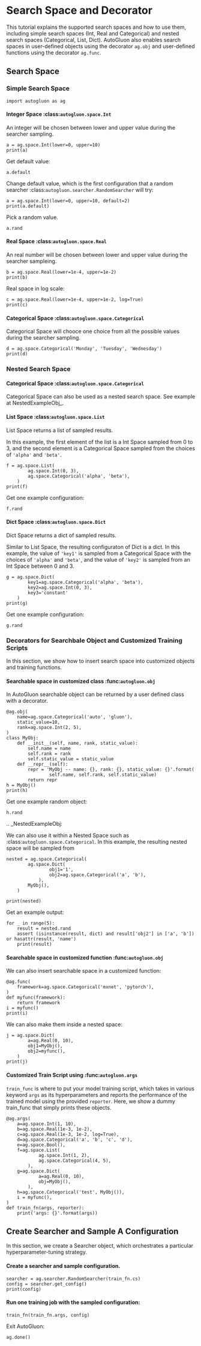 # Search Space and Decorator

This tutorial explains the supported search spaces and how to use them, including
simple search spaces (Int, Real and Categorical) and nested search spaces
(Categorical, List, Dict).
AutoGluon also enables search spaces in user-defined objects using the decorator
`ag.obj` and user-defined functions using the decorator `ag.func`.

## Search Space

### Simple Search Space

```{.python .input}
import autogluon as ag
```

#### Integer Space :class:`autogluon.space.Int`

An integer will be chosen between lower and upper value during the
searcher sampling.

```{.python .input}
a = ag.space.Int(lower=0, upper=10)
print(a)
```

Get default value:

```{.python .input}
a.default
```

Change default value, which is the first configuration that a random searcher
:class:`autogluon.searcher.RandomSearcher` will try:

```{.python .input}
a = ag.space.Int(lower=0, upper=10, default=2)
print(a.default)
```

Pick a random value.

```{.python .input}
a.rand
```

#### Real Space :class:`autogluon.space.Real`

An real number will be chosen between lower and upper value during the
searcher sampleing.

```{.python .input}
b = ag.space.Real(lower=1e-4, upper=1e-2)
print(b)
```

Real space in log scale:

```{.python .input}
c = ag.space.Real(lower=1e-4, upper=1e-2, log=True)
print(c)
```

#### Categorical Space :class:`autogluon.space.Categorical`

Categorical Space will chooce one choice from all the possible values during
the searcher sampling.

```{.python .input}
d = ag.space.Categorical('Monday', 'Tuesday', 'Wednesday')
print(d)
```

### Nested Search Space

#### Categorical Space :class:`autogluon.space.Categorical`

Categorical Space can also be used as a nested search space.
See example at NestedExampleObj_.


#### List Space :class:`autogluon.space.List`

List Space returns a list of sampled results.

In this example, the first element of the list is a Int Space sampled
from 0 to 3, and the second element is a Categorical Space sampled
from the choices of `'alpha'` and `'beta'`.

```{.python .input}
f = ag.space.List(
        ag.space.Int(0, 3),
        ag.space.Categorical('alpha', 'beta'),
    )
print(f)
```

Get one example configuration:

```{.python .input}
f.rand
```

#### Dict Space :class:`autogluon.space.Dict`

Dict Space returns a dict of sampled results.

Similar to List Space, the resulting configuraton of Dict is
a dict. In this example, the value of `'key1'` is sampled from
a Categorical Space with the choices of `'alpha'` and `'beta'`,
and the value of `'key2'` is sampled from an Int Space between
0 and 3.

```{.python .input}
g = ag.space.Dict(
        key1=ag.space.Categorical('alpha', 'beta'),
        key2=ag.space.Int(0, 3),
        key3='constant'
    )
print(g)
```

Get one example configuration:

```{.python .input}
g.rand
```

### Decorators for Searchbale Object and Customized Training Scripts

In this section, we show how to insert search space into customized objects and
training functions.

#### Searchable space in customized class :func:`autogluon.obj`

In AutoGluon searchable object can be returned by a user defined class with a decorator.

```{.python .input}
@ag.obj(
    name=ag.space.Categorical('auto', 'gluon'),
    static_value=10,
    rank=ag.space.Int(2, 5),
)
class MyObj:
    def __init__(self, name, rank, static_value):
        self.name = name
        self.rank = rank
        self.static_value = static_value
    def __repr__(self):
        repr = 'MyObj -- name: {}, rank: {}, static_value: {}'.format(
                self.name, self.rank, self.static_value)
        return repr
h = MyObj()
print(h)
```

Get one example random object:

```{.python .input}
h.rand
```

.. _NestedExampleObj:

We can also use it within a Nested Space such as :class:`autogluon.space.Categorical`.
In this example, the resulting nested space will be sampled from 

```{.python .input}
nested = ag.space.Categorical(
        ag.space.Dict(
                obj1='1',
                obj2=ag.space.Categorical('a', 'b'),
            ),
        MyObj(),
    )

print(nested)
```

Get an example output:

```{.python .input}
for _ in range(5):
    result = nested.rand
    assert (isinstance(result, dict) and result['obj2'] in ['a', 'b']) or hasattr(result, 'name')
    print(result)
```

#### Searchable space in customized function :func:`autogluon.obj`

We can also insert searchable space in a customized function:

```{.python .input}
@ag.func(
    framework=ag.space.Categorical('mxnet', 'pytorch'),
)
def myfunc(framework):
    return framework
i = myfunc()
print(i)
```

We can also make them inside a nested space:

```{.python .input}
j = ag.space.Dict(
        a=ag.Real(0, 10),
        obj1=MyObj(),
        obj2=myfunc(),
    )
print(j)
```

#### Customized Train Script using :func:`autogluon.args`

`train_func` is where to put your model training script, which takes in various keyword `args` as its hyperparameters and reports the performance of the trained model using the provided `reporter`. Here, we show a dummy train_func that simply prints these objects.

```{.python .input}
@ag.args(
    a=ag.space.Int(1, 10),
    b=ag.space.Real(1e-3, 1e-2),
    c=ag.space.Real(1e-3, 1e-2, log=True),
    d=ag.space.Categorical('a', 'b', 'c', 'd'),
    e=ag.space.Bool(),
    f=ag.space.List(
            ag.space.Int(1, 2),
            ag.space.Categorical(4, 5),
        ),
    g=ag.space.Dict(
            a=ag.Real(0, 10),
            obj=MyObj(),
        ),
    h=ag.space.Categorical('test', MyObj()),
    i = myfunc(),
)
def train_fn(args, reporter):
    print('args: {}'.format(args))
```

## Create Searcher and Sample A Configuration

In this section, we create a Searcher object, which orchestrates a particular hyperparameter-tuning strategy.

#### Create a searcher and sample configuration.

```{.python .input}
searcher = ag.searcher.RandomSearcher(train_fn.cs)
config = searcher.get_config()
print(config)
```

#### Run one training job with the sampled configuration:

```{.python .input}
train_fn(train_fn.args, config)
```

Exit AutoGluon:

```{.python .input}
ag.done()
```
